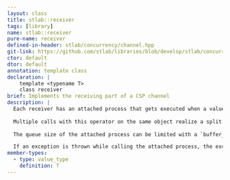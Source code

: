 ```yaml
---
layout: class
title: stlab::receiver
tags: [library]
name: stlab::receiver
pure-name: receiver
defined-in-header: stlab/concurrency/channel.hpp
git-link: https://github.com/stlab/libraries/blob/develop/stlab/concurrency/channel.hpp
ctor: default
dtor: default
annotation: template class
declaration: |
    template <typename T> 
    class receiver
brief: Implements the receiving part of a CSP channel
description: |
  Each receiver has an attached process that gets executed when a value is send through the sender into the channel. This attached process must either be an n-ary function object - n depends on the number of attached upstream receiver - or it must of a type that implements an `await()` and `yield()` method.
  
  Multiple calls with this operator on the same object realize a split. That means that the result of this process is copied into all attached downstream channels.
  
  The queue size of the attached process can be limited with a `buffer_size`.

  If an exception is thrown while calling the attached process, the exception pointer is passed to the attached process, if it has a `set_error()` method, otherwise this process is closed.
member-types:
  - type: value_type
    definition: T
---
```

